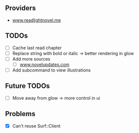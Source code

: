 
## Providers

- www.readlightnovel.me

## TODOs

- [ ] Cache last read chapter
- [ ] Replace string with bold or italic -> better rendering in glow
- [ ] Add more sources
	- [ ] www.novelupdates.com
- [ ] Add subcommand to view illustrations

## Future TODOs 

- [ ] Move away from glow -> more control in ui

## Problems

- [x] Can't reuse Surf::Client
